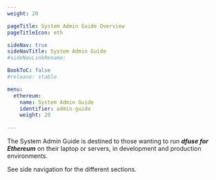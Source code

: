 ```yaml
---
weight: 20

pageTitle: System Admin Guide Overview
pageTitleIcon: eth

sideNav: true
sideNavTitle: System Admin Guide
#sideNavLinkRename: 

BookToC: false
#release: stable

menu:
  ethereum:
    name: System Admin Guide
    identifier: admin-guide
    weight: 20
    
---
```


The System Admin Guide is destined to those wanting to run ***dfuse for Ethereum*** on their laptop or servers, in development and production environments.

See side navigation for the different sections.

<!-- TODO: insert a generate menu of subsections -->
